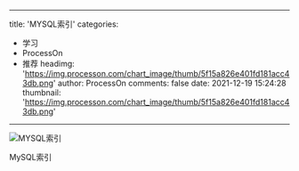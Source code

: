 
---
title: 'MYSQL索引'
categories: 
 - 学习
 - ProcessOn
 - 推荐
headimg: 'https://img.processon.com/chart_image/thumb/5f15a826e401fd181acc43db.png'
author: ProcessOn
comments: false
date: 2021-12-19 15:24:28
thumbnail: 'https://img.processon.com/chart_image/thumb/5f15a826e401fd181acc43db.png'
---

<div>   
<img class="thumb" alt="MYSQL索引" src="https://img.processon.com/chart_image/thumb/5f15a826e401fd181acc43db.png" referrerpolicy="no-referrer">
<p>MySQL索引</p>  
</div>
            